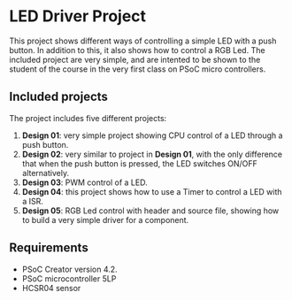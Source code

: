 # LED Driver Project

This project shows different ways of controlling a simple LED with a push button. In addition to this,
it also shows how to control a RGB Led. The included project are very simple, and are intented to
be shown to the student of the course in the very first class on PSoC micro controllers.

## Included projects
The project includes five different projects:

1. **Design 01**: very simple project showing CPU control of a LED through a push button.
1. **Design 02**: very similar to project in **Design 01**, with the only difference that when the push button is pressed, the LED switches ON/OFF alternatively.
1. **Design 03**: PWM control of a LED.
1. **Design 04**: this project shows how to use a Timer to control a LED with a ISR.
1. **Design 05**: RGB Led control with header and source file, showing how to build a very simple driver for a component.

## Requirements

- PSoC Creator version 4.2. 
- PSoC microcontroller 5LP
- HCSR04 sensor
